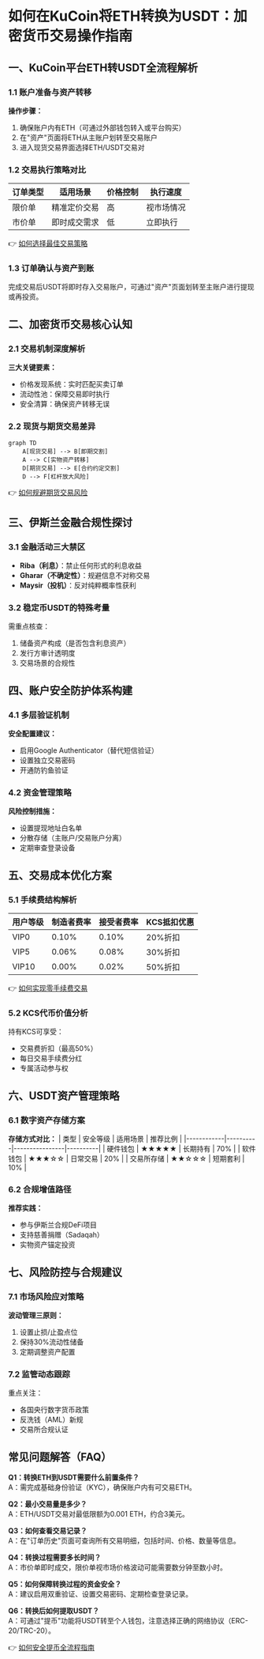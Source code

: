 # 如何在KuCoin将ETH转换为USDT：加密货币交易操作指南

## 一、KuCoin平台ETH转USDT全流程解析

### 1.1 账户准备与资产转移
**操作步骤：**
1. 确保账户内有ETH（可通过外部钱包转入或平台购买）
2. 在"资产"页面将ETH从主账户划转至交易账户
3. 进入现货交易界面选择ETH/USDT交易对

### 1.2 交易执行策略对比
| 订单类型 | 适用场景 | 价格控制 | 执行速度 |
|---------|----------|----------|----------|
| 限价单   | 精准定价交易 | 高       | 视市场情况 |
| 市价单   | 即时成交需求 | 低       | 立即执行 |

👉 [如何选择最佳交易策略](https://bit.ly/okx_welcome)

### 1.3 订单确认与资产到账
完成交易后USDT将即时存入交易账户，可通过"资产"页面划转至主账户进行提现或再投资。

## 二、加密货币交易核心认知

### 2.1 交易机制深度解析
**三大关键要素：**
- 价格发现系统：实时匹配买卖订单
- 流动性池：保障交易即时执行
- 安全清算：确保资产转移无误

### 2.2 现货与期货交易差异
```mermaid
graph TD
    A[现货交易] --> B[即期交割]
    A --> C[实物资产转移]
    D[期货交易] --> E[合约约定交割]
    D --> F[杠杆放大风险]
```

👉 [如何规避期货交易风险](https://bit.ly/okx_welcome)

## 三、伊斯兰金融合规性探讨

### 3.1 金融活动三大禁区
- **Riba（利息）**：禁止任何形式的利息收益
- **Gharar（不确定性）**：规避信息不对称交易
- **Maysir（投机）**：反对纯粹概率性获利

### 3.2 稳定币USDT的特殊考量
需重点核查：
1. 储备资产构成（是否包含利息资产）
2. 发行方审计透明度
3. 交易场景的合规性

## 四、账户安全防护体系构建

### 4.1 多层验证机制
**安全配置建议：**
- 启用Google Authenticator（替代短信验证）
- 设置独立交易密码
- 开通防钓鱼验证

### 4.2 资金管理策略
**风险控制措施：**
- 设置提现地址白名单
- 分散存储（主账户/交易账户分离）
- 定期审查登录设备

## 五、交易成本优化方案

### 5.1 手续费结构解析
| 用户等级 | 制造者费率 | 接受者费率 | KCS抵扣优惠 |
|---------|------------|------------|------------|
| VIP0    | 0.10%      | 0.10%      | 20%折扣    |
| VIP5    | 0.06%      | 0.08%      | 30%折扣    |
| VIP10   | 0.00%      | 0.02%      | 50%折扣    |

👉 [如何实现零手续费交易](https://bit.ly/okx_welcome)

### 5.2 KCS代币价值分析
持有KCS可享受：
- 交易费折扣（最高50%）
- 每日交易手续费分红
- 专属活动参与权

## 六、USDT资产管理策略

### 6.1 数字资产存储方案
**存储方式对比：**
| 类型       | 安全等级 | 适用场景       | 推荐比例 |
|------------|----------|----------------|----------|
| 硬件钱包   | ★★★★★    | 长期持有       | 70%      |
| 软件钱包   | ★★★☆☆    | 日常交易       | 20%      |
| 交易所存储 | ★★☆☆☆    | 短期套利       | 10%      |

### 6.2 合规增值路径
**推荐实践：**
- 参与伊斯兰合规DeFi项目
- 支持慈善捐赠（Sadaqah）
- 实物资产锚定投资

## 七、风险防控与合规建议

### 7.1 市场风险应对策略
**波动管理三原则：**
1. 设置止损/止盈点位
2. 保持30%流动性储备
3. 定期调整资产配置

### 7.2 监管动态跟踪
重点关注：
- 各国央行数字货币政策
- 反洗钱（AML）新规
- 交易所合规认证

## 常见问题解答（FAQ）

**Q1：转换ETH到USDT需要什么前置条件？**  
A：需完成基础身份验证（KYC），确保账户内有可交易ETH。

**Q2：最小交易量是多少？**  
A：ETH/USDT交易对最低限额为0.001 ETH，约合3美元。

**Q3：如何查看交易记录？**  
A：在"订单历史"页面可查询所有交易明细，包括时间、价格、数量等信息。

**Q4：转换过程需要多长时间？**  
A：市价单即时成交，限价单视市场价格波动可能需要数分钟至数小时。

**Q5：如何保障转换过程的资金安全？**  
A：建议启用双重验证、设置交易密码、定期检查登录记录。

**Q6：转换后如何提取USDT？**  
A：可通过"提币"功能将USDT转至个人钱包，注意选择正确的网络协议（ERC-20/TRC-20）。

👉 [如何安全提币全流程指南](https://bit.ly/okx_welcome)